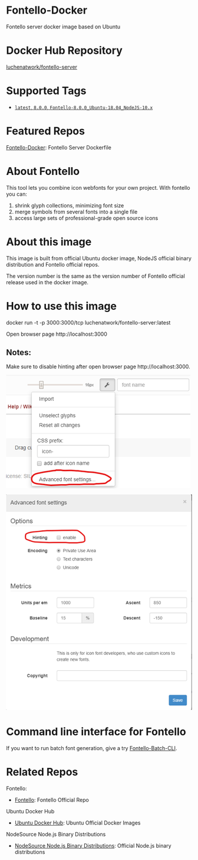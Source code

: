 # Fontello-Docker
Fontello server docker image based on Ubuntu

# Docker Hub Repository
[luchenatwork/fontello-server](https://hub.docker.com/r/luchenatwork/fontello-server)

# Supported Tags
-   [`latest`, `8.0.0`,  `Fontello-8.0.0_Ubuntu-18.04_NodeJS-10.x`](https://github.com/luchenatwork/Fontello-Docker/blob/master/8.0.0/Dockerfile)

# Featured Repos
[Fontello-Docker](https://github.com/luchenatwork/Fontello-Docker): Fontello Server Dockerfile

# About Fontello
This tool lets you combine icon webfonts for your own project. With fontello you can:
1.  shrink glyph collections, minimizing font size
2.  merge symbols from several fonts into a single file
3.  access large sets of professional-grade open source icons

# About this image
This image is built from official Ubuntu docker image, NodeJS official binary distribution and Fontello official repos.

The version number is the same as the version number of Fontello official release used in the docker image.

# How to use this image
docker run -t -p 3000:3000/tcp luchenatwork/fontello-server:latest

Open browser page http://localhost:3000

## Notes:
Make sure to disable hinting after open browser page http://localhost:3000.

![Open Advanced Font Settings](https://raw.githubusercontent.com/luchenatwork/Fontello-Docker/master/doc/AdvancedFontSettings.png)

![Uncheck Hinting Option](https://raw.githubusercontent.com/luchenatwork/Fontello-Docker/master/doc/UncheckHinting.png)

# Command line interface for Fontello
If you want to run batch font generation, give a try [Fontello-Batch-CLI](https://www.npmjs.com/package/fontello-batch-cli).

# Related Repos
Fontello:
-   [Fontello](https://github.com/fontello/fontello): Fontello Official Repo

Ubuntu Docker Hub
- [Ubuntu Docker Hub](https://hub.docker.com/_/ubuntu?tab=description): Ubuntu Official Docker Images

NodeSource Node.js Binary Distributions
- [NodeSource Node.js Binary Distributions](https://github.com/nodesource/distributions): Official Node.js binary distributions
